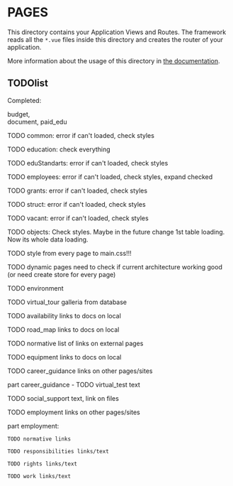 # PAGES

This directory contains your Application Views and Routes.
The framework reads all the `*.vue` files inside this directory and creates the router of your application.

More information about the usage of this directory in [the documentation](https://nuxtjs.org/guide/routing).

## TODOlist

Completed:

budget,  
document,
paid_edu

TODO common: error if can't loaded, check styles

TODO education: check everything

TODO eduStandarts: error if can't loaded, check styles

TODO employees: error if can't loaded, check styles, expand checked

TODO grants: error if can't loaded, check styles

TODO struct: error if can't loaded, check styles

TODO vacant: error if can't loaded, check styles

TODO objects: Check styles. Maybe in the future change 1st table loading. Now its whole data loading.

TODO style from every page to main.css!!!

TODO dynamic pages need to check if current architecture working good (or need create store for every page)

TODO environment

TODO virtual_tour galleria from database

TODO availability links to docs on local

TODO road_map links to docs on local

TODO normative list of links on external pages

TODO equipment links to docs on local

TODO career_guidance links on other pages/sites

part career_guidance - TODO virtual_test text

TODO social_support text, link on files

TODO employment links on other pages/sites

part employment:

    TODO normative links

    TODO responsibilities links/text

    TODO rights links/text

    TODO work links/text

